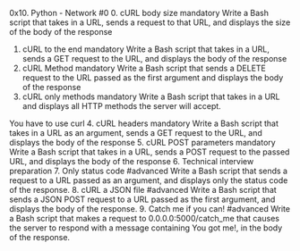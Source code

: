 0x10. Python - Network #0
0. cURL body size
mandatory
Write a Bash script that takes in a URL, sends a request to that URL, and displays the size of the body of the response
1. cURL to the end
mandatory
Write a Bash script that takes in a URL, sends a GET request to the URL, and displays the body of the response
2. cURL Method
mandatory
Write a Bash script that sends a DELETE request to the URL passed as the first argument and displays the body of the response
3. cURL only methods
mandatory
Write a Bash script that takes in a URL and displays all HTTP methods the server will accept.

You have to use curl
4. cURL headers
mandatory
Write a Bash script that takes in a URL as an argument, sends a GET request to the URL, and displays the body of the response
5. cURL POST parameters
mandatory
Write a Bash script that takes in a URL, sends a POST request to the passed URL, and displays the body of the response
6. Technical interview preparation
7. Only status code
#advanced
Write a Bash script that sends a request to a URL passed as an argument, and displays only the status code of the response.
8. cURL a JSON file
#advanced
Write a Bash script that sends a JSON POST request to a URL passed as the first argument, and displays the body of the response.
9. Catch me if you can!
#advanced
Write a Bash script that makes a request to 0.0.0.0:5000/catch_me that causes the server to respond with a message containing You got me!, in the body of the response.
